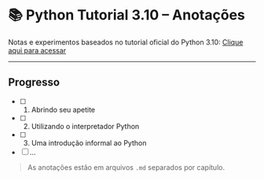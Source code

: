 # 📚 Python Tutorial 3.10 – Anotações

Notas e experimentos baseados no tutorial oficial do Python 3.10: [Clique aqui para acessar](https://docs.python.org/3.10/tutorial/)

---

## Progresso

- [ ] 1. Abrindo seu apetite
- [ ] 2. Utilizando o interpretador Python 
- [ ] 3. Uma introdução informal ao Python
- [ ] ...

> As anotações estão em arquivos `.md` separados por capítulo.